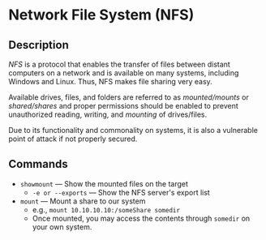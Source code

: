 # Network File System (NFS)
## Description
*NFS* is a protocol that enables the transfer of files between distant computers on a network and is available on many systems, including Windows and Linux. Thus, NFS makes file sharing very easy. 

Available drives, files, and folders are referred to as *mounted/mounts* or *shared/shares* and proper permissions should be enabled to prevent unauthorized reading, writing, and *mounting* of drives/files. 

Due to its functionality and commonality on systems, it is also a vulnerable point of attack if not properly secured.

## Commands
- `showmount` &mdash; Show the mounted files on the target
	- `-e or --exports` &mdash; Show the NFS server's export list
- `mount` &mdash; Mount a share to our system
	- e.g., `mount 10.10.10.10:/someShare somedir`
	- Once mounted, you may access the contents through `somedir` on your own system. 